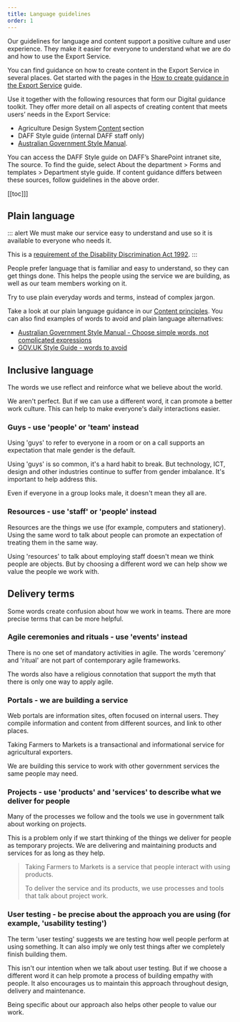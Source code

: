 ```yaml
---
title: Language guidelines
order: 1
---
```


Our guidelines for language and content support a positive culture and user experience. They make it easier for everyone to understand what we are do and how to use the Export Service.

You can find guidance on how to create content in the Export Service in several places. Get started with the pages in the [How to create guidance in the Export Service](https://design-system.agriculture.gov.au/guides/how-to-write-guidance) guide.

Use it together with the following resources that form our Digital guidance toolkit. They offer more detail on all aspects of creating content that meets users’ needs in the Export Service:

- Agriculture Design System [Content](https://design-system.agriculture.gov.au/content) section
- DAFF Style guide (internal DAFF staff only)
- [Australian Government Style Manual](https://www.stylemanual.gov.au/).

You can access the DAFF Style guide on DAFF’s SharePoint intranet site, The source. To find the guide, select About the department > Forms and templates > Department style guide. If content guidance differs between these sources, follow guidelines in the above order.

[[toc]]]

## Plain language

::: alert
We must make our service easy to understand and use so it is available to everyone who needs it.

This is a [requirement of the Disability Discrimination Act 1992](https://www.stylemanual.gov.au/user-needs/accessibility-and-inclusion/agency-responsibilities-and-commitments#other_accessibility_guidance_and_standards).
:::

People prefer language that is familiar and easy to understand, so they can get things done. This helps the people using the service we are building, as well as our team members working on it.

Try to use plain everyday words and terms, instead of complex jargon.

Take a look at our plain language guidance in our [Content principles](https://design-system.agriculture.gov.au/content/content-principles). You can also find examples of words to avoid and plain language alternatives:

- [Australian Government Style Manual - Choose simple words, not complicated expressions](https://www.stylemanual.gov.au/writing-and-designing-content/clear-language-and-writing-style/plain-language-and-word-choice#choose_simple_words_not_complicated_expressions)
- [GOV.UK Style Guide - words to avoid](https://www.gov.uk/guidance/style-guide/a-to-z-of-gov-uk-style#words-to-avoid)

## Inclusive language

The words we use reflect and reinforce what we believe about the world.

We aren't perfect. But if we can use a different word, it can promote a better work culture. This can help to make everyone's daily interactions easier.

### Guys - use 'people' or 'team' instead

Using 'guys' to refer to everyone in a room or on a call supports an expectation that male gender is the default.

Using 'guys' is so common, it's a hard habit to break. But technology, ICT, design and other industries continue to suffer from gender imbalance. It's important to help address this.

Even if everyone in a group looks male, it doesn't mean they all are.

### Resources - use 'staff' or 'people' instead

Resources are the things we use (for example, computers and stationery). Using the same word to talk about people can promote an expectation of treating them in the same way.

Using 'resources' to talk about employing staff doesn't mean we think people are objects. But by choosing a different word we can help show we value the people we work with.

## Delivery terms

Some words create confusion about how we work in teams. There are more precise terms that can be more helpful.

### Agile ceremonies and rituals - use 'events' instead

There is no one set of mandatory activities in agile. The words 'ceremony' and 'ritual' are not part of contemporary agile frameworks.

The words also have a religious connotation that support the myth that there is only one way to apply agile.

### Portals - we are building a service

Web portals are information sites, often focused on internal users. They compile information and content from different sources, and link to other places.

Taking Farmers to Markets is a transactional and informational service for agricultural exporters.

We are building this service to work with other government services the same people may need.

### Projects - use 'products' and 'services' to describe what we deliver for people

Many of the processes we follow and the tools we use in government talk about working on projects.

This is a problem only if we start thinking of the things we deliver for people as temporary projects. We are delivering and maintaining products and services for as long as they help.

> Taking Farmers to Markets is a service that people interact with using products.
>
> To deliver the service and its products, we use processes and tools that talk about project work.

### User testing - be precise about the approach you are using (for example, 'usability testing')

The term 'user testing' suggests we are testing how well people perform at using something. It can also imply we only test things after we completely finish building them.

This isn't our intention when we talk about user testing. But if we choose a different word it can help promote a process of building empathy with people. It also encourages us to maintain this approach throughout design, delivery and maintenance.

Being specific about our approach also helps other people to value our work.
